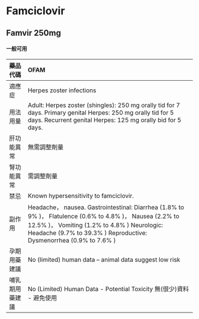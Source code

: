 # Famciclovir

## Famvir 250mg

#### 一般可用

| 藥品代碼       | OFAM                                                                                                                                                                                                                           |
|:---------------|:-------------------------------------------------------------------------------------------------------------------------------------------------------------------------------------------------------------------------------|
| 適應症         | Herpes zoster infections                                                                                                                                                                                                       |
| 用法用量       | Adult: Herpes zoster (shingles): 250 mg orally tid for 7 days. Primary genital Herpes: 250 mg orally tid for 5 days. Recurrent genital Herpes: 125 mg orally bid for 5 days.                                                   |
| 肝功能異常     | 無需調整劑量                                                                                                                                                                                                                   |
| 腎功能異常     | 需調整劑量                                                                                                                                                                                                                     |
| 禁忌           | Known hypersensitivity to famciclovir.                                                                                                                                                                                         |
| 副作用         | Headache， nausea. Gastrointestinal: Diarrhea (1.8% to 9% )， Flatulence (0.6% to 4.8% )， Nausea (2.2% to 12.5% )， Vomiting (1.2% to 4.8% ) Neurologic: Headache (9.7% to 39.3% ) Reproductive: Dysmenorrhea (0.9% to 7.6% ) |
| 孕期用藥建議   | No (limited) human data – animal data suggest low risk                                                                                                                                                                         |
| 哺乳期用藥建議 | No (Limited) Human Data - Potential Toxicity 無(很少)資料 - 避免使用                                                                                                                                                           |

